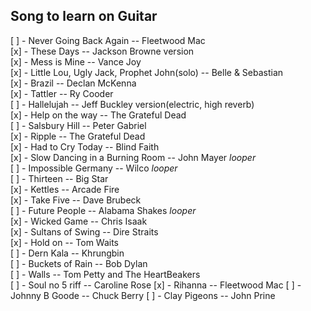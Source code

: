 ## Song to learn on Guitar
[ ] - Never Going Back Again -- Fleetwood Mac  
[x] - These Days -- Jackson Browne version  
[x] - Mess is Mine -- Vance Joy  
[x] - Little Lou, Ugly Jack, Prophet John(solo) -- Belle & Sebastian  
[x] - Brazil -- Declan McKenna  
[x] - Tattler -- Ry Cooder  
[ ] - Hallelujah -- Jeff Buckley version(electric, high reverb)  
[x] - Help on the way -- The Grateful Dead  
[ ] - Salsbury Hill -- Peter Gabriel  
[x] - Ripple -- The Grateful Dead  
[x] - Had to Cry Today -- Blind Faith  
[x] - Slow Dancing in a Burning Room -- John Mayer *looper*  
[ ] - Impossible Germany -- Wilco *looper*  
[ ] - Thirteen -- Big Star  
[x] - Kettles -- Arcade Fire  
[x] - Take Five -- Dave Brubeck  
[ ] - Future People -- Alabama Shakes *looper*  
[x] - Wicked Game -- Chris Isaak  
[x] - Sultans of Swing -- Dire Straits  
[x] - Hold on -- Tom Waits  
[ ] - Dern Kala -- Khrungbin  
[ ] - Buckets of Rain -- Bob Dylan  
[ ] - Walls -- Tom Petty and The HeartBeakers  
[ ] - Soul no 5 riff -- Caroline Rose
[x] - Rihanna -- Fleetwood Mac
[ ] - Johnny B Goode -- Chuck Berry
[ ] - Clay Pigeons -- John Prine